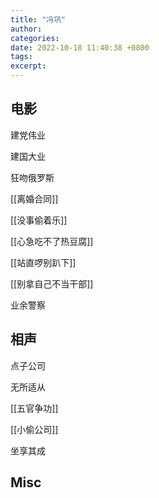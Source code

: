 ```yaml
---
title: "冯巩"
author: 
categories: 
date: 2022-10-18 11:40:38 +0800
tags: 
excerpt: 
---
```


## 电影

建党伟业

建国大业

狂吻俄罗斯

[[离婚合同]]

[[没事偷着乐]]

[[心急吃不了热豆腐]]

[[站直啰别趴下]]

[[别拿自己不当干部]]

业余警察

## 相声

点子公司

无所适从

[[五官争功]]

[[小偷公司]]

坐享其成

## Misc




